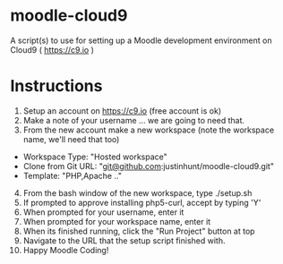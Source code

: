 # moodle-cloud9
A script(s) to use for setting up a Moodle development environment on Cloud9 ( https://c9.io ) 

Instructions
===
1. Setup an account on https://c9.io (free account is ok)
2. Make a note of your username ... we are going to need that.
3. From the new account make a new workspace (note the workspace name, we'll need that too)
  * Workspace Type: "Hosted workspace"
  * Clone from Git URL: "git@github.com:justinhunt/moodle-cloud9.git"
  * Template: "PHP,Apache .."
4. From the bash window of the new workspace, type ./setup.sh
5. If prompted to approve installing php5-curl, accept by typing 'Y'
6. When prompted for your username, enter it
7. When prompted for your workspace name, enter it
8. When its finished running, click the "Run Project" button at top
9. Navigate to the URL that the setup script finished with.
10. Happy Moodle Coding!